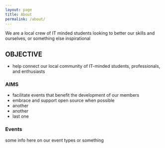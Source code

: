 ```yaml
---
layout: page
title: About
permalink: /about/
---
```


We are a local crew of IT minded students looking to better our skills and ourselves, or something else inspirational

## OBJECTIVE

- help connect our local community of IT-minded students, professionals, and enthusiasts

### AIMS

- facilitate events that benefit the development of our members
- embrace and support open source when possible
- another
- another
- last one 

### Events

some info here on our event types or something
